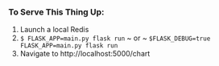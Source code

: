 ### To Serve This Thing Up:

1. Launch a local Redis
2. `$ FLASK_APP=main.py flask run` ~ or ~ `$FLASK_DEBUG=true FLASK_APP=main.py flask run`
3. Navigate to http://localhost:5000/chart
